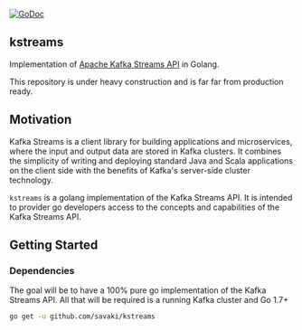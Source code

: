 [![GoDoc](https://godoc.org/github.com/savaki/kstreams?status.svg)](https://godoc.org/github.com/savaki/kstreams)

kstreams
------

Implementation of [Apache Kafka Streams API](https://kafka.apache.org/documentation/streams/) in Golang.

This repository is under heavy construction and is far far from production ready.

## Motivation

Kafka Streams is a client library for building applications and microservices, 
where the input and output data are stored in Kafka clusters. It combines the 
simplicity of writing and deploying standard Java and Scala applications on the 
client side with the benefits of Kafka's server-side cluster technology.

```kstreams``` is a golang implementation of the Kafka Streams API.  It is intended
to provider go developers access to the concepts and capabilities of the Kafka Streams 
API. 

## Getting Started

### Dependencies

The goal will be to have a 100% pure go implementation of the Kafka Streams API.  All
that will be required is a running Kafka cluster and Go 1.7+

```bash
go get -u github.com/savaki/kstreams
``` 
